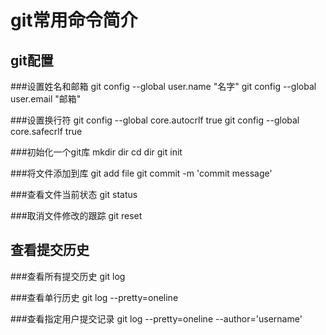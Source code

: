 git常用命令简介
==============

git配置
-------

###设置姓名和邮箱
git config --global user.name "名字"
git config --global user.email "邮箱"

###设置换行符
git config --global core.autocrlf true
git config --global core.safecrlf true

###初始化一个git库
mkdir dir
cd dir
git init

###将文件添加到库
git add file
git commit -m 'commit message'

###查看文件当前状态
git status

###取消文件修改的跟踪
git reset

查看提交历史
------------

###查看所有提交历史
git log

###查看单行历史
git log --pretty=oneline

###查看指定用户提交记录
git log --pretty=oneline --author='username'



